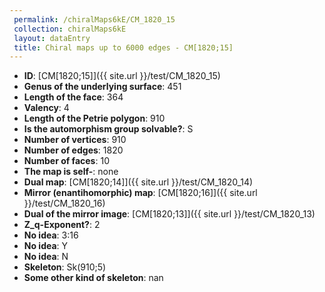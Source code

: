 ```yaml
--- 
 permalink: /chiralMaps6kE/CM_1820_15 
 collection: chiralMaps6kE
 layout: dataEntry
 title: Chiral maps up to 6000 edges - CM[1820;15]
---
```


- **ID**: [CM[1820;15]]({{ site.url }}/test/CM_1820_15)
- **Genus of the underlying surface**: 451
- **Length of the face**: 364
- **Valency**: 4
- **Length of the Petrie polygon**: 910
- **Is the automorphism group solvable?**: S
- **Number of vertices**: 910
- **Number of edges**: 1820
- **Number of faces**: 10
- **The map is self-**: none
- **Dual map**: [CM[1820;14]]({{ site.url }}/test/CM_1820_14)
- **Mirror (enantihomorphic) map**: [CM[1820;16]]({{ site.url }}/test/CM_1820_16)
- **Dual of the mirror image**: [CM[1820;13]]({{ site.url }}/test/CM_1820_13)
- **Z_q-Exponent?**: 2
- **No idea**:  3:16
- **No idea**: Y
- **No idea**: N
- **Skeleton**: Sk(910;5)
- **Some other kind of skeleton**: nan
